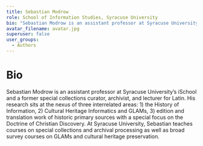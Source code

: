 ```yaml
---
title: Sebastian Modrow 
role: School of Information Studies, Syracuse University 
bio: "Sebastian Modrow is an assistant professor at Syracuse University’s iSchool and a former special collections curator, archivist, and lecturer for Latin. His research sits at the nexus of three interrelated areas: 1) the History of Information, 2) Cultural Heritage Informatics and GLAMs, 3) edition and translation work of historic primary sources with a special focus on the Doctrine of Christian Discovery. At Syracuse University, Sebastian teaches courses on special collections and archival processing as well as broad survey courses on GLAMs and cultural heritage preservation."
avatar_filename: avatar.jpg
superuser: false
user_groups:
  - Authors
---
```


# Bio
Sebastian Modrow is an assistant professor at Syracuse University’s iSchool and a former special collections curator, archivist, and lecturer for Latin. His research sits at the nexus of three interrelated areas: 1) the History of Information, 2) Cultural Heritage Informatics and GLAMs, 3) edition and translation work of historic primary sources with a special focus on the Doctrine of Christian Discovery. At Syracuse University, Sebastian teaches courses on special collections and archival processing as well as broad survey courses on GLAMs and cultural heritage preservation.


